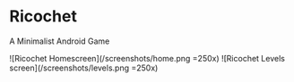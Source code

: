 # Ricochet
A Minimalist Android Game

![Ricochet Homescreen](/screenshots/home.png =250x)
![Ricochet Levels screen](/screenshots/levels.png =250x)
